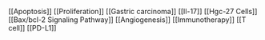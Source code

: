 [[Apoptosis]]
[[Proliferation]]
[[Gastric carcinoma]]
[[Il-17]]
[[Hgc-27 Cells]]
[[Bax/bcl-2 Signaling Pathway]]
[[Angiogenesis]]
[[Immunotherapy]]
[[T cell]]
[[PD-L1]]
